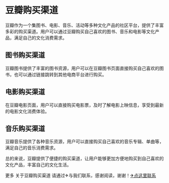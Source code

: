 # 豆瓣购买渠道

豆瓣作为一个集图书、电影、音乐、活动等多种文化产品的社区平台，提供了丰富多彩的购买渠道。用户可以通过豆瓣购买自己喜欢的图书、音乐和电影等文化产品，满足自己的文化消费需求。

## 图书购买渠道
豆瓣图书提供了丰富的图书资源，用户可以在豆瓣图书页面直接购买自己喜欢的图书，也可以通过链接跳转到其他电商平台进行购买。

## 电影购买渠道
在豆瓣电影页面，用户可以直接购买电影票，及时了解电影上映信息，享受到最新的电影文化消费体验。

## 音乐购买渠道
豆瓣音乐提供了各种音乐资源，用户可以直接购买自己喜欢的音乐专辑、单曲等，满足自己的音乐消费需求。

总的来说，豆瓣提供了便捷的购买渠道，让用户能够更加方便地购买到自己喜欢的文化产品，丰富自己的文化生活。

更多 关于豆瓣购买渠道 请通过✈与我们联系，感谢阅读，谢谢！[✈点这里联系](https://abc.k02.cc)